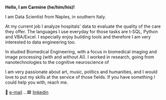 **Hello, I am Carmine (he/him/his)!**

I am Data Scientist from Naples, in southern Italy. 

At my current job I analyze hospitals' data to evaluate the quality of the care they offer. The languages I use everyday for those tasks are t-SQL, Python and VBA/Excel. 
I especially enjoy building tools and therefore I am very interested to data engineering too. 

In studied Biomedical Engineering, with a focus in biomedical imaging and image processing (with and without AI). I worked in research, going from nanotechnologies to the cognitive neuroscience of 

I am very passionate about art, music, politics and humanities, and I would love to put my skills at the service of those fields. If you have something I could help you with, reach me.

📧 [e-mail](gnolo@live.it)
...🟦 [linkedin](https://www.linkedin.com/in/gnolo/)
